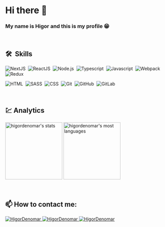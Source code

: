 # Hi there 👋
### My name is Higor and this is my profile 😁

<br />

## 🛠 &nbsp;Skills

![NextJS](https://img.shields.io/badge/-NextJS-282A36?style=flat&logo=next.js)&nbsp;
![ReactJS](https://img.shields.io/badge/-ReactJS-282A36?style=flat&logo=react)&nbsp;
![Node.js](https://img.shields.io/badge/-Node.js-282A36?style=flat&logo=node.js)&nbsp;
![Typescript](https://img.shields.io/badge/-Typescript-282A36?style=flat&logo=typescript)&nbsp;
![Javascript](https://img.shields.io/badge/-Javascript-282A36?style=flat&logo=javascript)&nbsp;
![Webpack](https://img.shields.io/badge/-Webpack-282A36?style=flat&logo=webpack)&nbsp;
![Redux](https://img.shields.io/badge/-Redux-282A36?style=flat&logo=redux)&nbsp;

![HTML](https://img.shields.io/badge/-HTML-282A36?style=flat&logo=HTML5)&nbsp;
![SASS](https://img.shields.io/badge/-SASS-282A36?style=flat&logo=SASS&logoColor=1572B6)&nbsp;
![CSS](https://img.shields.io/badge/-CSS-282A36?style=flat&logo=CSS3&logoColor=1572B6)&nbsp;
![Git](https://img.shields.io/badge/-Git-282A36?style=flat&logo=git)&nbsp;
![GitHub](https://img.shields.io/badge/-GitHub-282A36?style=flat&logo=github)&nbsp;
![GitLab](https://img.shields.io/badge/-GitLab-282A36?style=flat&logo=gitlab)&nbsp;

<br>

## 💹 Analytics

<p align="left">
  <img height="180em" src="https://github-readme-stats.vercel.app/api?username=higordenomar&show_icons=true&theme=dracula&title_color=539BF5" alt="higordenomar's stats"/>
  <img height="180em" src="https://github-readme-stats.vercel.app/api/top-langs/?username=higordenomar&layout=compact&theme=dracula&title_color=539BF5" alt="higordenomar's most languages"/>
</p>

<br />

## 📫 How to contact me:

<a href="https://www.linkedin.com/in/higordenomar/">
  <img alt="HigorDenomar" src="https://img.shields.io/badge/-HigorDenomar-5429CC?style=flat&logo=Linkedin&logoColor=white" />
</a>
<a href="https://www.instagram.com/higordenomar">
  <img alt="HigorDenomar" src="https://img.shields.io/badge/-HigorDenomar-d02873?style=flat&labelColor=d02873&logo=instagram&logoColor=white&link=https://www.instagram.com/higordenomar">
</a>
<a href="mailto:contato.higordenomar@hotmail.com">
  <img alt="HigorDenomar" src="https://img.shields.io/badge/-contato.higordenomar%40gmail.com-D3403A?style=flat&logo=Gmail&logoColor=white" />
</a>
